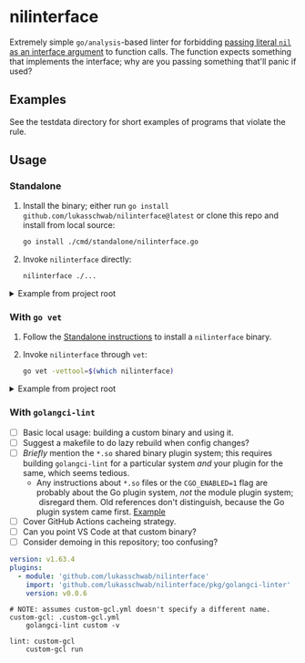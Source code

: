 # nilinterface

Extremely simple `go/analysis`-based linter for forbidding [passing literal `nil` as an interface argument](https://go.dev/tour/methods/13) to function calls. The function expects something that implements the interface; why are you passing something that'll panic if used?

## Examples

See the testdata directory for short examples of programs that violate the rule.

## Usage

### Standalone

1. Install the binary; either run `go install github.com/lukasschwab/nilinterface@latest` or clone this repo and install from local source:

    ```bash
    go install ./cmd/standalone/nilinterface.go
    ```

2. Invoke `nilinterface` directly:

    ```bash
    nilinterface ./...
    ```

<details><summary>Example from project root</summary>

```bash
# Standalone binary installation
go install ./cmd/standalone/nilinterface.go
cd ./pkg/analyzer/testdata
# Invocation
go vet -vettool=$(which nilinterface) ./...
```

</details>

### With `go vet`

1. Follow the [Standalone instructions](#Standalone) to install a `nilinterface` binary.

2. Invoke `nilinterface` through `vet`:

    ```bash
    go vet -vettool=$(which nilinterface)
    ```

<details><summary>Example from project root</summary>

```bash
# Standalone binary installation
go install ./cmd/standalone/nilinterface.go
cd ./pkg/analyzer/testdata
# Invocation
go vet -vettool=$(which nilinterface) ./...
```

</details>

### With `golangci-lint`

- [ ] Basic local usage: building a custom binary and using it.
- [ ] Suggest a makefile to do lazy rebuild when config changes?
- [ ] *Briefly* mention the `*.so` shared binary plugin system; this requires building `golangci-lint` for a particular system *and* your plugin for the same, which seems tedious.
    + Any instructions about `*.so` files or the `CGO_ENABLED=1` flag are probably about the Go plugin system, *not* the module plugin system;  disregard them. Old references don't distinguish, because the Go plugin system came first. [Example](https://github.com/golangci/golangci-lint-action-plugin-example)
- [ ] Cover GitHub Actions cacheing strategy.
- [ ] Can you point VS Code at that custom binary?
- [ ] Consider demoing in this repository; too confusing?

```yaml
version: v1.63.4
plugins:
  - module: 'github.com/lukasschwab/nilinterface'
    import: 'github.com/lukasschwab/nilinterface/pkg/golangci-linter'
    version: v0.0.6
```

```make
# NOTE: assumes custom-gcl.yml doesn't specify a different name.
custom-gcl: .custom-gcl.yml
	golangci-lint custom -v

lint: custom-gcl
	custom-gcl run
```
